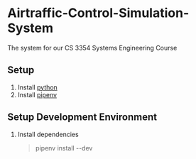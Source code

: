 # Airtraffic-Control-Simulation-System
The system for our CS 3354 Systems Engineering Course

## Setup
1. Install [python](https://www.python.org/downloads/)
2. Install [pipenv](https://github.com/pypa/pipenv#installation)

## Setup Development Environment
1. Install dependencies
   > pipenv install --dev